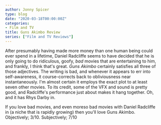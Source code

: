 ```yaml
---
author: Jonny Spicer
type: blog
date: "2020-03-18T00:00:00Z"
categories:
- Film and TV
title: Guns Akimbo Review
series: ["Film and TV Reviews"]
---
```

After presumably having made more money than one human being could ever spend in a lifetime, Daniel Radcliffe seems to have
decided that he is only going to do ridiculous, goofy, *bad* movies that are entertaining to him, and frankly, I think
that's great. *Guns Akimbo* certainly satisfies all three of those adjectives. The writing is bad, and whenever it
appears to err into self-awareness, it course-corrects back to obliviousness near instantaneously. I'm almost certain
it employs the exact plot to at least seven other movies. To its credit, some of the VFX and sound is pretty good, and
Radcliffe's performance just about makes it hang together. Oh, and it has Rhys Darby in.

If you love bad movies, and even moreso bad movies with Daniel Radcliffe in (a niche that is rapidly growing) then you'll
love Guns Akimbo. Objectively; 3/10. Subjectively; 7/10
